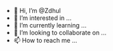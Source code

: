 - 👋 Hi, I’m @Zdhul
- 👀 I’m interested in ...
- 🌱 I’m currently learning ...
- 💞️ I’m looking to collaborate on ...
- 📫 How to reach me ...

<!---
Zdhul/Zdhul is a ✨ special ✨ repository because its `README.md` (this file) appears on your GitHub profile.
You can click the Preview link to take a look at your changes.
--->
